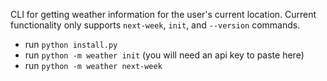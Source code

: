 CLI for getting weather information for the user's current location. Current functionality only supports `next-week`, `init`, and `--version` commands.

- run `python install.py`
- run `python -m weather init` (you will need an api key to paste here)
- run `python -m weather next-week`